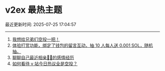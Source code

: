 # v2ex 最热主题

最近更新时间: 2025-07-25 17:04:57

--- 
1. [我想给兄弟们空投一把！](https://www.v2ex.com/t/1147542) 
2. [体验打赏功能，绑定了钱包的留言互动，抽 10 人每人送 0.001 SOL，随机抽。](https://www.v2ex.com/t/1147547) 
3. [聊聊自己最近相亲🐢🐢的感情经历](https://www.v2ex.com/t/1147566) 
4. [如何看待 v 站今日热议全是空投？](https://www.v2ex.com/t/1147585) 

